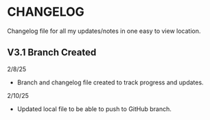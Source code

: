 # CHANGELOG

Changelog file for all my updates/notes in one easy to view location.

## V3.1 Branch Created

2/8/25

- Branch and changelog file created to track progress and updates.

2/10/25

- Updated local file to be able to push to GitHub branch.